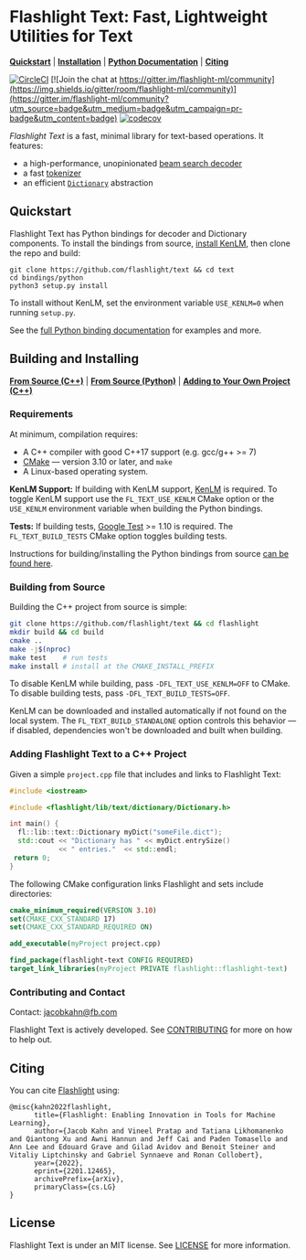 # Flashlight Text: Fast, Lightweight Utilities for Text

[**Quickstart**](#quickstart)
| [**Installation**](#building-and-installing)
| [**Python Documentation**](bindings/python)
| [**Citing**](#citing)

[![CircleCI](https://circleci.com/gh/flashlight/text.svg?style=shield)](https://app.circleci.com/pipelines/github/flashlight/text)
[![Join the chat at https://gitter.im/flashlight-ml/community](https://img.shields.io/gitter/room/flashlight-ml/community)](https://gitter.im/flashlight-ml/community?utm_source=badge&utm_medium=badge&utm_campaign=pr-badge&utm_content=badge) [![codecov](https://codecov.io/gh/flashlight/text/branch/main/graph/badge.svg?token=rBp4AilMc0)](https://codecov.io/gh/flashlight/text)

*Flashlight Text* is a fast, minimal library for text-based operations. It features:
- a high-performance, unopinionated [beam search decoder](flashlight/lib/text/decoder)
- a fast [tokenizer](flashlight/lib/text/tokenizer)
- an efficient [`Dictionary`](flashlight/lib/text/dictionary) abstraction

## Quickstart

Flashlight Text has Python bindings for decoder and Dictionary components. To install the bindings from source, [install KenLM](https://github.com/kpu/kenlm/), then clone the repo and build:
```shell
git clone https://github.com/flashlight/text && cd text
cd bindings/python
python3 setup.py install
```
To install without KenLM, set the environment variable `USE_KENLM=0` when running `setup.py`.

See the [full Python binding documentation](bindings/python) for examples and more.

## Building and Installing
[**From Source (C++)**](#building-from-source) | [**From Source (Python)**](bindings/python#build-instructions) | [**Adding to Your Own Project (C++)**](#adding-flashlight-text-to-a-c++-project)

### Requirements
At minimum, compilation requires:
- A C++ compiler with good C++17 support (e.g. gcc/g++ >= 7)
- [CMake](https://cmake.org/) — version 3.10 or later, and ``make``
- A Linux-based operating system.

**KenLM Support:** If building with KenLM support, [KenLM](https://github.com/kpu/kenlm/) is required. To toggle KenLM support use the `FL_TEXT_USE_KENLM` CMake option or the `USE_KENLM` environment variable when building the Python bindings.

**Tests:** If building tests, [Google Test](https://github.com/google/googletest) >= 1.10 is required. The `FL_TEXT_BUILD_TESTS` CMake option toggles building tests.

Instructions for building/installing the Python bindings from source [can be found here](bindings/python/README.md).

### Building from Source

Building the C++ project from source is simple:
```bash
git clone https://github.com/flashlight/text && cd flashlight
mkdir build && cd build
cmake ..
make -j$(nproc)
make test    # run tests
make install # install at the CMAKE_INSTALL_PREFIX
```
To disable KenLM while building, pass `-DFL_TEXT_USE_KENLM=OFF` to CMake. To disable building tests, pass `-DFL_TEXT_BUILD_TESTS=OFF`.

KenLM can be downloaded and installed automatically if not found on the local system. The `FL_TEXT_BUILD_STANDALONE` option controls this behavior — if disabled, dependencies won't be downloaded and built when building.

### Adding Flashlight Text to a C++ Project

Given a simple `project.cpp` file that includes and links to Flashlight Text:
```c++
#include <iostream>

#include <flashlight/lib/text/dictionary/Dictionary.h>

int main() {
  fl::lib::text::Dictionary myDict("someFile.dict");
  std::cout << "Dictionary has " << myDict.entrySize()
            << " entries."  << std::endl;
 return 0;
}
```

The following CMake configuration links Flashlight and sets include directories:

```cmake
cmake_minimum_required(VERSION 3.10)
set(CMAKE_CXX_STANDARD 17)
set(CMAKE_CXX_STANDARD_REQUIRED ON)

add_executable(myProject project.cpp)

find_package(flashlight-text CONFIG REQUIRED)
target_link_libraries(myProject PRIVATE flashlight::flashlight-text)
```

### Contributing and Contact
Contact: jacobkahn@fb.com

Flashlight Text is actively developed. See
[CONTRIBUTING](CONTRIBUTING.md) for more on how to help out.

## Citing
You can cite [Flashlight](https://arxiv.org/abs/2201.12465) using:
```
@misc{kahn2022flashlight,
      title={Flashlight: Enabling Innovation in Tools for Machine Learning},
      author={Jacob Kahn and Vineel Pratap and Tatiana Likhomanenko and Qiantong Xu and Awni Hannun and Jeff Cai and Paden Tomasello and Ann Lee and Edouard Grave and Gilad Avidov and Benoit Steiner and Vitaliy Liptchinsky and Gabriel Synnaeve and Ronan Collobert},
      year={2022},
      eprint={2201.12465},
      archivePrefix={arXiv},
      primaryClass={cs.LG}
}
```

## License
Flashlight Text is under an MIT license. See [LICENSE](LICENSE) for more information.
